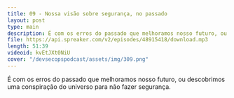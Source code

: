 ```yaml
---
title: 09 - Nossa visão sobre segurança, no passado
layout: post
type: main
description: É com os erros do passado que melhoramos nosso futuro, ou descobrimos uma conspiração do universo para não fazer segurança.
file: https://api.spreaker.com/v2/episodes/48915418/download.mp3
length: 51:39
videoid: kvEtJXt0NiU
cover: "/devsecopspodcast/assets/img/309.png"
---
```


É com os erros do passado que melhoramos nosso futuro, ou descobrimos uma conspiração do universo para não fazer segurança.